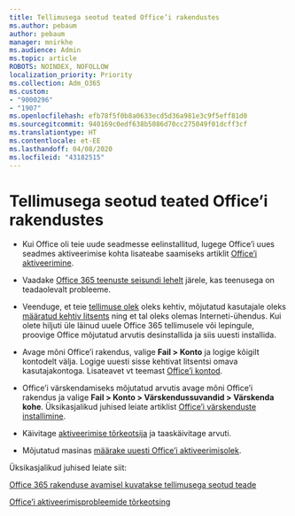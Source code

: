 ```yaml
---
title: Tellimusega seotud teated Office’i rakendustes
ms.author: pebaum
author: pebaum
manager: mnirkhe
ms.audience: Admin
ms.topic: article
ROBOTS: NOINDEX, NOFOLLOW
localization_priority: Priority
ms.collection: Adm_O365
ms.custom:
- "9000296"
- "1907"
ms.openlocfilehash: efb78f5f0b8a0633ecd5d36a981e3c9f5eff81d0
ms.sourcegitcommit: 940169c0edf638b5086d70cc275049f01dcff3cf
ms.translationtype: HT
ms.contentlocale: et-EE
ms.lasthandoff: 04/08/2020
ms.locfileid: "43182515"
---
```

# <a name="subscription-notice-messages-in-office-apps"></a>Tellimusega seotud teated Office’i rakendustes

- Kui Office oli teie uude seadmesse eelinstallitud, lugege Office’i uues seadmes aktiveerimise kohta lisateabe saamiseks artiklit [Office’i aktiveerimine](https://support.office.com/article/activate-office-5bd38f38-db92-448b-a982-ad170b1e187e).

- Vaadake [Office 365 teenuste seisundi lehelt](https://docs.microsoft.com/office365/enterprise/view-service-health) järele, kas teenusega on teadaolevalt probleeme.

- Veenduge, et teie [tellimuse olek](https://support.office.com/article/unlicensed-product-and-activation-errors-in-office-0d23d3c0-c19c-4b2f-9845-5344fedc4380#bkmk_checksubscription) oleks kehtiv, mõjutatud kasutajale oleks [määratud kehtiv litsents](https://support.office.com/article/997596B5-4173-4627-B915-36ABAC6786DC?wt.mc_id=Alchemy_ClientDIA) ning et tal oleks olemas Interneti-ühendus. Kui olete hiljuti üle läinud uuele Office 365 tellimusele või lepingule, proovige Office mõjutatud arvutis desinstallida ja siis uuesti installida.

- Avage mõni Office’i rakendus, valige **Fail > Konto** ja logige kõigilt kontodelt välja. Logige uuesti sisse kehtivat litsentsi omava kasutajakontoga. Lisateavet vt teemast [Office’i kontod](https://support.office.com/article/accounts-in-office-628ea040-f265-49de-b986-be09c3ebf8a9?ui=en-US&rs=en-GB&ad=GB).

- Office’i värskendamiseks mõjutatud arvutis avage mõni Office’i rakendus ja valige **Fail > Konto > Värskendussuvandid > Värskenda kohe**. Üksikasjalikud juhised leiate artiklist [Office’i värskenduste installimine](https://support.office.com/article/install-office-updates-2ab296f3-7f03-43a2-8e50-46de917611c5).

- Käivitage [aktiveerimise tõrkeotsija](https://aka.ms/SARA-OfficeActivation-Alchemy) ja taaskäivitage arvuti.

- Mõjutatud masinas [määrake uuesti Office’i aktiveerimisolek](https://techcommunity.microsoft.com/t5/Office-365-ProPlus/Reset-Office-365-ProPlus-activation-state/td-p/331632).

Üksikasjalikud juhised leiate siit: 

[Office 365 rakenduse avamisel kuvatakse tellimusega seotud teade](https://support.office.com/article/a-subscription-notice-appears-when-i-open-an-office-365-application-4cabe32c-f594-4c0e-9191-3d3ade10cceb)

[Office’i aktiveerimisprobleemide tõrkeotsing](https://support.office.com/article/unlicensed-product-and-activation-errors-in-office-0d23d3c0-c19c-4b2f-9845-5344fedc4380)
